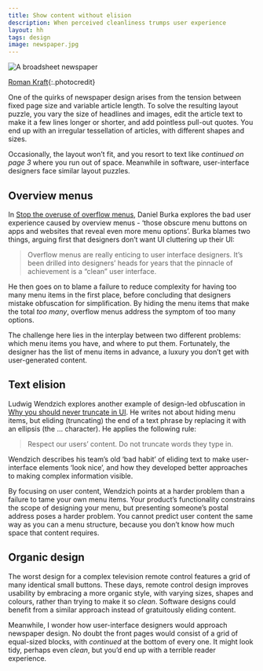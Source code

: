 ```yaml
---
title: Show content without elision
description: When perceived cleanliness trumps user experience
layout: hh
tags: design
image: newspaper.jpg
---
```


![A broadsheet newspaper](newspaper.jpg)

[Roman Kraft](https://unsplash.com/photos/_Zua2hyvTBk){:.photocredit}

One of the quirks of newspaper design arises from the tension between fixed page size and variable article length.
To solve the resulting layout puzzle, you vary the size of headlines and images, edit the article text to make it a few lines longer or shorter, and add pointless pull-out quotes.
You end up with an irregular tessellation of articles, with different shapes and sizes.

Occasionally, the layout won’t fit, and you resort to text like _continued on page 3_ where you run out of space.
Meanwhile in software, user-interface designers face similar layout puzzles.

## Overview menus

In [Stop the overuse of overflow menus](https://www.freecodecamp.org/news/stop-the-overuse-of-overflow-menus-5caa4b54e843/),
Daniel Burka explores the bad user experience caused by overview menus -
‘those obscure menu buttons on apps and websites that reveal even more menu options’.
Burka blames two things, arguing first that designers don’t want UI cluttering up their UI:

> Overflow menus are really enticing to user interface designers.
> It’s been drilled into designers’ heads for years that the pinnacle of achievement is a “clean” user interface. 

He then goes on to blame a failure to reduce complexity for having too many menu items in the first place,
before concluding that designers mistake obfuscation for simplification.
By hiding the menu items that make the total _too many_, overflow menus address the symptom of too many options.

The challenge here lies in the interplay between two different problems: which menu items you have, and where to put them.
Fortunately, the designer has the list of menu items in advance, a luxury you don’t get with user-generated content.

## Text elision

Ludwig Wendzich explores another example of design-led obfuscation in
[Why you should never truncate in UI](https://medium.com/we-build-vend/why-you-should-never-truncate-in-ui-2823cca61d5a).
He writes not about hiding menu items, but eliding (truncating) the end of a text phrase by replacing it with an ellipsis (the … character).
He applies the following rule:

> Respect our users’ content. Do not truncate words they type in.

Wendzich describes his team’s old ‘bad habit’ of eliding text to make user-interface elements ‘look nice’,
and how they developed better approaches to making complex information visible.

By focusing on user content, Wendzich points at a harder problem than a failure to tame your own menu items.
Your product’s functionality constrains the scope of designing your menu, but presenting someone’s postal address poses a harder problem.
You cannot predict user content the same way as you can a menu structure, because you don’t know how much space that content requires.

## Organic design

The worst design for a complex television remote control features a grid of many identical small buttons.
These days, remote control design improves usability by embracing a more organic style, with varying sizes, shapes and colours, rather than trying to make it so _clean_.
Software designs could benefit from a similar approach instead of gratuitously eliding content.

Meanwhile, I wonder how user-interface designers would approach newspaper design.
No doubt the front pages would consist of a grid of equal-sized blocks, with _continued_ at the bottom of every one.
It might look tidy, perhaps even _clean_, but you’d end up with a terrible reader experience.
